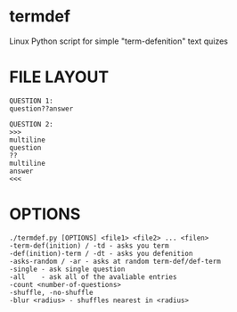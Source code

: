 # termdef
Linux Python script for simple "term-defenition" text quizes

# FILE LAYOUT
```
QUESTION 1:
question??answer

QUESTION 2:
>>>
multiline
question
??
multiline
answer
<<<
```


# OPTIONS
```text
./termdef.py [OPTIONS] <file1> <file2> ... <filen>
-term-def(inition) / -td - asks you term
-def(inition)-term / -dt - asks you defenition
-asks-random / -ar - asks at random term-def/def-term
-single - ask single question
-all    - ask all of the avaliable entries
-count <number-of-questions>
-shuffle, -no-shuffle
-blur <radius> - shuffles nearest in <radius>
```
